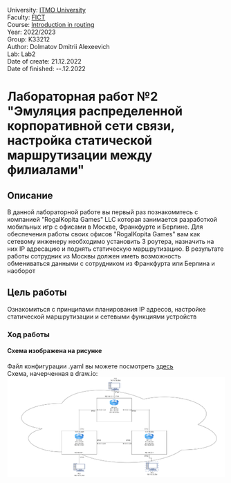 University: [ITMO University](https://itmo.ru/ru/)  
Faculty: [FICT](https://fict.itmo.ru)  
Course: [Introduction in routing](https://github.com/itmo-ict-faculty/introduction-in-routing)  
Year: 2022/2023  
Group: K33212  
Author: Dolmatov Dmitrii Alexeevich  
Lab: Lab2  
Date of create: 21.12.2022  
Date of finished: --.12.2022  
  
# Лабораторная работ №2 "Эмуляция распределенной корпоративной сети связи, настройка статической маршрутизации между филиалами"  
## Описание  
В данной лабораторной работе вы первый раз познакомитесь с компанией "RogaIKopita Games" LLC которая занимается разработкой мобильных игр с офисами в Москве, Франкфурте и Берлине. Для обеспечения работы своих офисов "RogaIKopita Games" вам как сетевому инженеру необходимо установить 3 роутера, назначить на них IP адресацию и поднять статическую маршрутизацию. В результате работы сотрудник из Москвы должен иметь возможность обмениваться данными с сотрудником из Франкфурта или Берлина и наоборот  
## Цель работы  
Ознакомиться с принципами планирования IP адресов, настройке статической маршрутизации и сетевыми функциями устройств  
### Ход работы  
#### Схема изображена на рисунке
Файл конфигурации .yaml вы можете посмотреть [здесь](https://github.com/DimbikeY/2022_2023-introduction_in_routing-k33212_dolmatov_d_a/blob/main/lab2/lab_2.yaml)  
Схема, начерченная в draw.io:![lab_2_scheme](https://github.com/DimbikeY/2022_2023-introduction_in_routing-k33212_dolmatov_d_a/blob/main/lab2/lab_2_scheme.png)
